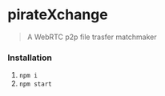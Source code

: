 # pirateXchange

> A WebRTC p2p file trasfer matchmaker

### Installation

1. `npm i`
2. `npm start`
